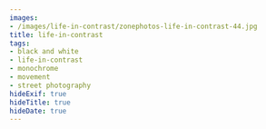 ```yaml
---
images:
- /images/life-in-contrast/zonephotos-life-in-contrast-44.jpg
title: life-in-contrast
tags:
- black and white
- life-in-contrast
- monochrome
- movement
- street photography
hideExif: true
hideTitle: true
hideDate: true
---
```

